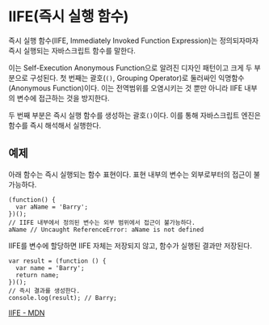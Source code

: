 # IIFE(즉시 실행 함수)

즉시 실행 함수(IIFE, Immediately Invoked Function Expression)는 정의되자마자 즉시 실행되는 자바스크립트 함수를 말한다.

이는 Self-Execution Anonymous Function으로 알려진 디자인 패턴이고 크게 두 부분으로 구성된다. 첫 번째는 괄호(`()`, Grouping Operator)로 둘러싸인 익명함수(Anonymous Function)이다. 이는 전역범위를 오염시키는 것 뿐만 아니라 IIFE 내부의 변수에 접근하는 것을 방지한다.

두 번째 부분은 즉시 실행 함수를 생성하는 괄호`()`이다. 이를 통해 자바스크립트 엔진은 함수를 즉시 해석해서 실행한다.

## 예제

아래 함수는 즉시 실행되는 함수 표현이다. 표현 내부의 변수는 외부로부터의 접근이 불가능하다.

    (function() {
      var aName = 'Barry';
    })();
    // IIFE 내부에서 정의된 변수는 외부 범위에서 접근이 불가능하다.
    aName // Uncaught ReferenceError: aName is not defined

IIFE를 변수에 할당하면 IIFE 자체는 저장되지 않고, 함수가 실행된 결과만 저장된다.

    var result = (function () {
      var name = 'Barry';
      return name;
    })();
    // 즉시 결과를 생성한다.
    console.log(result); // Barry;
    
    


[IIFE - MDN](https://developer.mozilla.org/en-US/docs/Glossary/IIFE)
